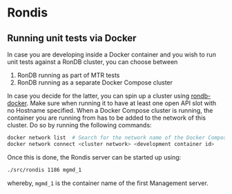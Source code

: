 # Rondis

## Running unit tests via Docker

In case you are developing inside a Docker container and you wish to run unit tests against a RonDB cluster, you can choose between

1. RonDB running as part of MTR tests
2. RonDB running as a separate Docker Compose cluster

In case you decide for the latter, you can spin up a cluster using [rondb-docker](https://github.com/logicalclocks/rondb-docker). Make sure when running it to have at least one open API slot with no Hostname specified. When a Docker Compose cluster is running, the container you are running from has to be added to the network of this cluster. Do so by running the following commands:

```bash
docker network list  # Search for the network name of the Docker Compose cluster
docker network connect <cluster network> <development container id>
```

Once this is done, the Rondis server can be started up using:
```bash
./src/rondis 1186 mgmd_1
```

whereby, `mgmd_1` is the container name of the first Management server.
